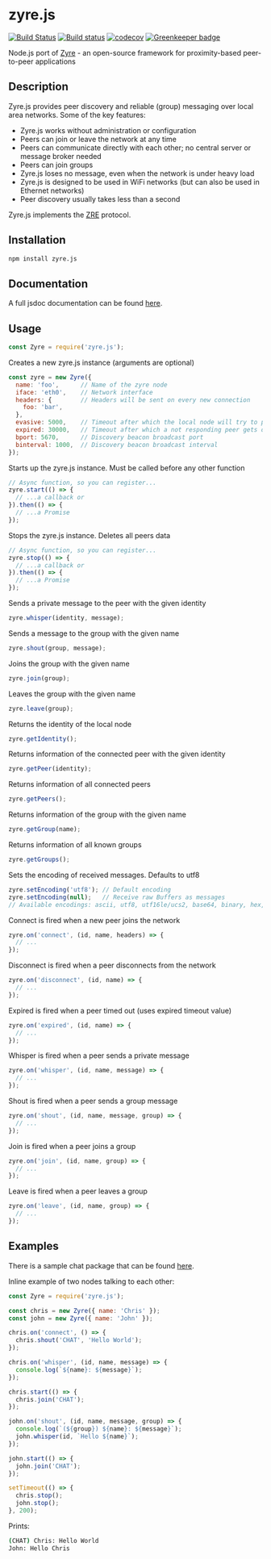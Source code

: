 # zyre.js

[![Build Status](https://travis-ci.org/interpretor/zyre.js.svg?branch=master)](https://travis-ci.org/interpretor/zyre.js)
[![Build status](https://ci.appveyor.com/api/projects/status/plddo0jv41aa04j6?svg=true)](https://ci.appveyor.com/project/interpretor/zyre-js)
[![codecov](https://codecov.io/gh/interpretor/zyre.js/branch/master/graph/badge.svg)](https://codecov.io/gh/interpretor/zyre.js)
[![Greenkeeper badge](https://badges.greenkeeper.io/interpretor/zyre.js.svg)](https://greenkeeper.io/)

Node.js port of [Zyre](https://github.com/zeromq/zyre) - an open-source framework for proximity-based peer-to-peer applications

## Description

Zyre.js provides peer discovery and reliable (group) messaging over local area networks. Some of the key features:

- Zyre.js works without administration or configuration
- Peers can join or leave the network at any time
- Peers can communicate directly with each other; no central server or message broker needed
- Peers can join groups
- Zyre.js loses no message, even when the network is under heavy load
- Zyre.js is designed to be used in WiFi networks (but can also be used in Ethernet networks)
- Peer discovery usually takes less than a second

Zyre.js implements the [ZRE](https://rfc.zeromq.org/spec:36/ZRE/) protocol.

## Installation

```bash
npm install zyre.js
```

## Documentation

A full jsdoc documentation can be found [here](https://interpretor.github.io/zyre.js/).

## Usage

```js
const Zyre = require('zyre.js');
```

Creates a new zyre.js instance (arguments are optional)

```js
const zyre = new Zyre({
  name: 'foo',      // Name of the zyre node
  iface: 'eth0',    // Network interface
  headers: {        // Headers will be sent on every new connection
    foo: 'bar',
  },
  evasive: 5000,    // Timeout after which the local node will try to ping a not responding peer
  expired: 30000,   // Timeout after which a not responding peer gets disconnected
  bport: 5670,      // Discovery beacon broadcast port
  binterval: 1000,  // Discovery beacon broadcast interval
});
```

Starts up the zyre.js instance. Must be called before any other function

```js
// Async function, so you can register...
zyre.start(() => {
  // ...a callback or
}).then(() => {
  // ...a Promise
});
```

Stops the zyre.js instance. Deletes all peers data

```js
// Async function, so you can register...
zyre.stop(() => {
  // ...a callback or
}).then(() => {
  // ...a Promise
});
```

Sends a private message to the peer with the given identity

```js
zyre.whisper(identity, message);
```

Sends a message to the group with the given name

```js
zyre.shout(group, message);
```

Joins the group with the given name

```js
zyre.join(group);
```

Leaves the group with the given name

```js
zyre.leave(group);
```

Returns the identity of the local node

```js
zyre.getIdentity();
```

Returns information of the connected peer with the given identity

```js
zyre.getPeer(identity);
```

Returns information of all connected peers

```js
zyre.getPeers();
```

Returns information of the group with the given name

```js
zyre.getGroup(name);
```

Returns information of all known groups

```js
zyre.getGroups();
```

Sets the encoding of received messages. Defaults to utf8

```js
zyre.setEncoding('utf8'); // Default encoding
zyre.setEncoding(null);   // Receive raw Buffers as messages
// Available encodings: ascii, utf8, utf16le/ucs2, base64, binary, hex, raw/null
```

Connect is fired when a new peer joins the network

```js
zyre.on('connect', (id, name, headers) => {
  // ...
});
```

Disconnect is fired when a peer disconnects from the network

```js
zyre.on('disconnect', (id, name) => {
  // ...
});
```

Expired is fired when a peer timed out (uses expired timeout value)

```js
zyre.on('expired', (id, name) => {
  // ...
});
```

Whisper is fired when a peer sends a private message

```js
zyre.on('whisper', (id, name, message) => {
  // ...
});
```

Shout is fired when a peer sends a group message

```js
zyre.on('shout', (id, name, message, group) => {
  // ...
});
```

Join is fired when a peer joins a group

```js
zyre.on('join', (id, name, group) => {
  // ...
});
```

Leave is fired when a peer leaves a group

```js
zyre.on('leave', (id, name, group) => {
  // ...
});
```

## Examples

There is a sample chat package that can be found [here](https://github.com/interpretor/zyre-chat).

Inline example of two nodes talking to each other:

```js
const Zyre = require('zyre.js');

const chris = new Zyre({ name: 'Chris' });
const john = new Zyre({ name: 'John' });

chris.on('connect', () => {
  chris.shout('CHAT', 'Hello World');
});

chris.on('whisper', (id, name, message) => {
  console.log(`${name}: ${message}`);
});

chris.start(() => {
  chris.join('CHAT');
});

john.on('shout', (id, name, message, group) => {
  console.log(`(${group}) ${name}: ${message}`);
  john.whisper(id, `Hello ${name}`);
});

john.start(() => {
  john.join('CHAT');
});

setTimeout(() => {
  chris.stop();
  john.stop();
}, 200);
```

Prints:

```bash
(CHAT) Chris: Hello World
John: Hello Chris
```
